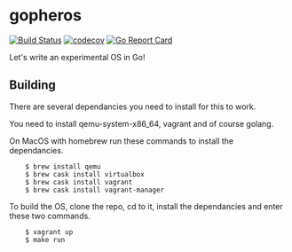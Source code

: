 # gopheros
[![Build Status](https://travis-ci.org/achilleasa/gopher-os.svg?branch=master)](https://travis-ci.org/achilleasa/gopher-os)
[![codecov](https://codecov.io/gh/achilleasa/gopher-os/branch/master/graph/badge.svg)](https://codecov.io/gh/achilleasa/gopher-os)
[![Go Report Card](https://goreportcard.com/badge/github.com/achilleasa/gopher-os)](https://goreportcard.com/report/github.com/achilleasa/gopher-os)

Let's write an experimental OS in Go!

## Building

There are several dependancies you need to install for this to work.

You need to install qemu-system-x86_64, vagrant and of course golang.

On MacOS with homebrew run these commands to install the dependancies.

        $ brew install qemu
        $ brew cask install virtualbox
        $ brew cask install vagrant
        $ brew cask install vagrant-manager

To build the OS, clone the repo, cd to it, install the dependancies and enter these two commands.

        $ vagrant up
        $ make run
